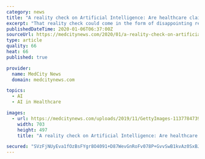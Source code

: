 ```yaml
---
category: news
title: "A reality check on Artificial Intelligence: Are healthcare claims overblown?"
excerpt: "That reality check could come in the form of disappointing results when AI products are ushered into the real world. Even Topol, the author of “Deep Medicine: How Artificial Intelligence Can Make Healthcare Human Again,” acknowledges that many AI products are little more than hot air. “It’s a mixed bag,” he said. Experts such as Dr ..."
publishedDateTime: 2020-01-06T06:37:00Z
sourceUrl: https://medcitynews.com/2020/01/a-reality-check-on-artificial-intelligence-are-healthcare-claims-overblown/?_hsenc=p2ANqtz-_ucienVNAlV7PYrc8Pz1SdpbQZM1e6fOgT2csx5o75U-OoWGIFoIWftsKvfLkMBOeR_vMULzw5v9Q-IemMihui_cvgvQ&_hsmi=81510974&rf=1
type: article
quality: 66
heat: 66
published: true

provider:
  name: MedCity News
  domain: medcitynews.com

topics:
  - AI
  - AI in Healthcare

images:
  - url: https://medcitynews.com/uploads/2019/11/GettyImages-1137784739.jpg
    width: 703
    height: 497
    title: "A reality check on Artificial Intelligence: Are healthcare claims overblown?"

secured: "SVzFjNUyEva1fOzBsFYgr8O4091+D87WevGnRoFv078P+GvvSwB1kvAz0SxBJ+Bijpw3Nh9XDEy1uqtMMc4o9QaMLG0XQSfMsGD4KvTR6edpjDTaC2lK2SlULekiktdHkvkslg9I6PEyuiPW03HTGyF3yU+SbOkjI2l6qbOzNM61Y39bfb6lMawN76HyZ/hRW9Gx7Di2vTcYOZ5IM2tPkr6AVTri4EEIyKIahj4iRxADtzdUZAoA8SCdWZUyMVGE2L7aRMvwSfqNn/mK3f9TYWvSl7fQRKFeC+ugy7oR0o9HfNsBUOf8AXuhSOGz00+syebw82207oScS6FEwjAtnARgdryKKvu93Rfxg8WScL3ciZdjNoDJJg2QzZi7ER3WQBFakpFoDlBUGpvCp+afMnqqhUP5/hgn15rQJfVYk9RK7C3Q1kY2VoConibj+ynWW8Cz0pQhVL5cpuHjnVGfjQ==;5YjeOglXkJ5YL10EabOr3Q=="
---
```


